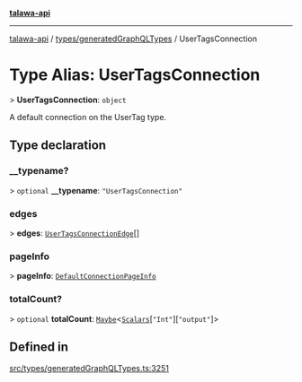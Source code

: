 [**talawa-api**](../../../README.md)

***

[talawa-api](../../../modules.md) / [types/generatedGraphQLTypes](../README.md) / UserTagsConnection

# Type Alias: UserTagsConnection

\> **UserTagsConnection**: `object`

A default connection on the UserTag type.

## Type declaration

### \_\_typename?

\> `optional` **\_\_typename**: `"UserTagsConnection"`

### edges

\> **edges**: [`UserTagsConnectionEdge`](UserTagsConnectionEdge.md)[]

### pageInfo

\> **pageInfo**: [`DefaultConnectionPageInfo`](DefaultConnectionPageInfo.md)

### totalCount?

\> `optional` **totalCount**: [`Maybe`](Maybe.md)\<[`Scalars`](Scalars.md)\[`"Int"`\]\[`"output"`\]\>

## Defined in

[src/types/generatedGraphQLTypes.ts:3251](https://github.com/PalisadoesFoundation/talawa-api/blob/3a5276aff43f5de4f7fab3ec9683a420dcdc7a06/src/types/generatedGraphQLTypes.ts#L3251)
